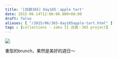 ```yaml
---
title: '[白狼365] Day165：apple tart'
date: 2015-06-14T12:00:00.000+08:00
draft: false
aliases: [ "/2015/06/365-day165apple-tart.html" ]
tags : [collections - zaku II 白狼・365 project]
---
```


[![](https://farm1.staticflickr.com/440/18567667268_df66c9a54b_z.jpg)](https://farm1.staticflickr.com/440/18567667268_df66c9a54b_z.jpg)

重型的brunch，果然是美好的週日～